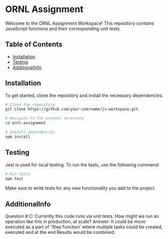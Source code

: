 # ORNL Assignment

Welcome to the ORNL Assignment Workspace! This repository contains JavaScript functions and their corresponding unit tests.

## Table of Contents

- [Installation](#installation)
- [Testing](#testing)
- [AdditionalInfo](#additionalinfo)

## Installation

To get started, clone the repository and install the necessary dependencies.

```bash
# Clone the repository
git clone https://github.com/your-username/js-workspace.git

# Navigate to the project directory
cd ornl-assignment

# Install dependencies
npm install
```

## Testing

Jest is used for local testing. To run the tests, use the following command:

```bash
# Run tests
npm test
```

Make sure to write tests for any new functionality you add to the project.

## AdditionalInfo

Question # C: Currently this code runs via unit tests. How might we run an operation like this in production, at scale?
Answer: It could be move executed as a part of 'Step function' where multiple tasks could be created, executed and at the end Results would be combined.
